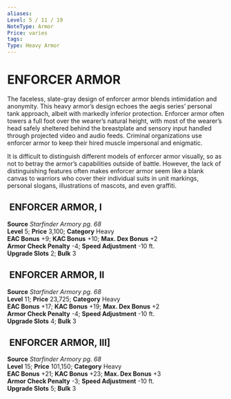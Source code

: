 ```yaml
---
aliases: 
Level: 5 / 11 / 19
NoteType: Armor
Price: varies
tags: 
Type: Heavy Armor
---
```

# ENFORCER ARMOR
The faceless, slate-gray design of enforcer armor blends intimidation and anonymity. This heavy armor’s design echoes the aegis series’ personal tank approach, albeit with markedly inferior protection. Enforcer armor often towers a full foot over the wearer’s natural height, with most of the wearer’s head safely sheltered behind the breastplate and sensory input handled through projected video and audio feeds. Criminal organizations use enforcer armor to keep their hired muscle impersonal and enigmatic.  
  
It is difficult to distinguish different models of enforcer armor visually, so as not to betray the armor’s capabilities outside of battle. However, the lack of distinguishing features often makes enforcer armor seem like a blank canvas to warriors who cover their individual suits in unit markings, personal slogans, illustrations of mascots, and even graffiti.  

##  ENFORCER ARMOR, I

**Source** _Starfinder Armory pg. 68_  
**Level** 5; **Price** 3,100; **Category** Heavy  
**EAC Bonus** +9; **KAC Bonus** +10; **Max. Dex Bonus** +2  
**Armor Check Penalty** -4; **Speed Adjustment** -10 ft.  
**Upgrade Slots** 2; **Bulk** 3

##  ENFORCER ARMOR, II

**Source** _Starfinder Armory pg. 68_  
**Level** 11; **Price** 23,725; **Category** Heavy  
**EAC Bonus** +17; **KAC Bonus** +19; **Max. Dex Bonus** +2  
**Armor Check Penalty** -4; **Speed Adjustment** -10 ft.  
**Upgrade Slots** 4; **Bulk** 3

##  ENFORCER ARMOR, III]

**Source** _Starfinder Armory pg. 68_  
**Level** 15; **Price** 101,150; **Category** Heavy  
**EAC Bonus** +21; **KAC Bonus** +23; **Max. Dex Bonus** +3  
**Armor Check Penalty** -3; **Speed Adjustment** -10 ft.  
**Upgrade Slots** 5; **Bulk** 3
